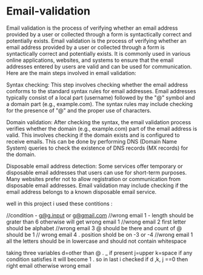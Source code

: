 # Email-validation
Email validation is the process of verifying whether an email address provided by a user or collected through a form is syntactically correct and potentially exists. 
Email validation is the process of verifying whether an email address provided by a user or collected through a form is syntactically correct and potentially exists. It is commonly used in various online applications, websites, and systems to ensure that the email addresses entered by users are valid and can be used for communication. Here are the main steps involved in email validation:

Syntax checking: This step involves checking whether the email address conforms to the standard syntax rules for email addresses. Email addresses typically consist of a local part (username) followed by the "@" symbol and a domain part (e.g., example.com). The syntax rules may include checking for the presence of "@" and the proper use of characters.

Domain validation: After checking the syntax, the email validation process verifies whether the domain (e.g., example.com) part of the email address is valid. This involves checking if the domain exists and is configured to receive emails. This can be done by performing DNS (Domain Name System) queries to check the existence of DNS records (MX records) for the domain.

Disposable email address detection: Some services offer temporary or disposable email addresses that users can use for short-term purposes. Many websites prefer not to allow registration or communication from disposable email addresses. Email validation may include checking if the email address belongs to a known disposable email service.

well in this project i used these contitions :

//condition - g@g.input or g@gmail.com
//wrong email 1  - length should be grater than 6 otherwise will get wrong email 1
//wrong email 2  first letter should be alphabet
//wrong email 3   @ should be there and count of @ should be 1
// wrong email 4  . position shold be on -3 or -4
//wrong email 1    all the letters should be in lowercase and should not contain whitespace


taking three variables
 d=other than @ . _ if present
j=upper
 k=space
 if any condition satisfies it will become 1 . so in last i checked if d ,k, j ==0 then right email otherwise wrong email

